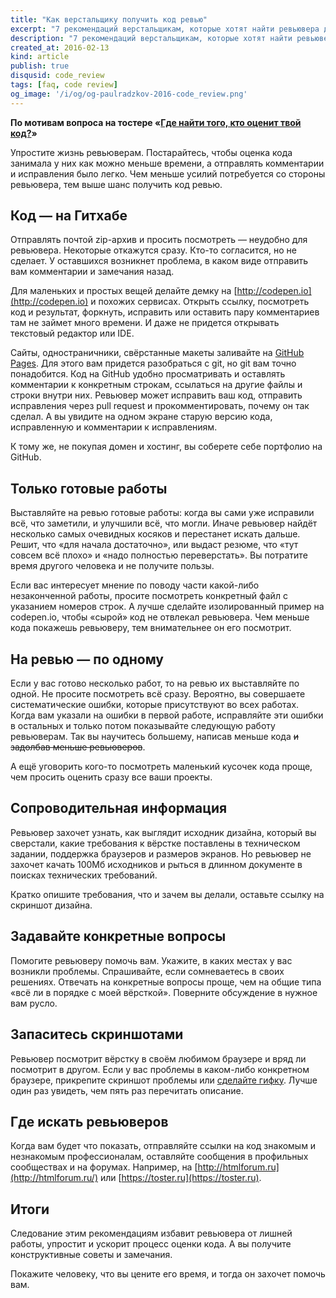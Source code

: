 ```yaml
---
title: "Как верстальщику получить код ревью"
excerpt: "7 рекомендаций верстальщикам, которые хотят найти ревьювера для оценки своего кода"
description: "7 рекомендаций верстальщикам, которые хотят найти ревьювера для оценки своего кода"
created_at: 2016-02-13
kind: article
publish: true
disqusid: code_review
tags: [faq, code review]
og_image: '/i/og/og-paulradzkov-2016-code_review.png'
---
```


**По мотивам вопроса на тостере «[Где найти того, кто оценит твой код?](https://toster.ru/q/289819)»**

Упростите жизнь ревьюверам. Постарайтесь, чтобы оценка кода занимала у них как можно меньше времени, а отправлять комментарии и исправления было легко. Чем меньше усилий потребуется со стороны ревьювера, тем выше шанс получить код ревью.

<!-- cut -->

## Код — на Гитхабе

Отправлять почтой zip-архив и просить посмотреть — неудобно для ревьювера. Некоторые откажутся сразу. Кто-то согласится, но не сделает. У оставшихся возникнет проблема, в каком виде отправить вам комментарии и замечания назад.

Для маленьких и простых вещей делайте демку на [http://codepen.io](http://codepen.io) и похожих  сервисах. Открыть ссылку, посмотреть код и результат, форкнуть, исправить или оставить пару комментариев там не займет много времени. И даже не придется открывать текстовый редактор или IDE.

Сайты, одностраничники, свёрстанные макеты заливайте на [GitHub Pages](https://pages.github.com/). Для этого вам придется разобраться с git, но git вам точно понадобится. Код на GitHub удобно просматривать и оставлять комментарии к конкретным строкам, ссылаться на другие файлы и строки внутри них. Ревьювер может исправить ваш код, отправить исправления через pull request и прокомментировать, почему он так сделал. А вы увидите на одном экране старую версию кода, исправленную и комментарии к исправлениям.

К тому же, не покупая домен и хостинг, вы соберете себе портфолио на GitHub.

## Только готовые работы

Выставляйте на ревью готовые работы: когда вы сами уже исправили всё, что заметили, и улучшили всё, что могли. Иначе ревьювер найдёт несколько самых очевидных косяков и перестанет искать дальше. Решит, что «для начала достаточно», или выдаст резюме, что «тут совсем всё плохо» и «надо полностью переверстать». Вы потратите время другого человека и не получите пользы.

Если вас интересует мнение по поводу части какой-либо незаконченной работы, просите посмотреть конкретный файл с указанием номеров строк. А лучше сделайте изолированный пример на codepen.io, чтобы «сырой» код не отвлекал ревьювера. Чем меньше кода покажешь ревьюверу, тем внимательнее он его посмотрит.

## На ревью — по одному

Если у вас готово несколько работ, то на ревью их выставляйте по одной. Не просите посмотреть всё сразу. Вероятно, вы совершаете систематические ошибки, которые присутствуют во всех работах. Когда вам указали на ошибки в первой работе, исправляйте эти ошибки в остальных и только потом показывайте следующую работу ревьюверам. Так вы научитесь большему, написав меньше кода ~~и задолбав меньше ревьюверов~~.

А ещё уговорить кого-то посмотреть маленький кусочек кода проще, чем просить оценить сразу все ваши проекты.

## Сопроводительная информация

Ревьювер захочет узнать, как выглядит исходник дизайна, который вы сверстали, какие требования к вёрстке поставлены в техническом задании, поддержка браузеров и размеров экранов. Но ревьювер не захочет качать 100Мб исходников и рыться в длинном документе в поисках технических требований.

Кратко опишите требования, что и зачем вы делали, оставьте ссылку на скриншот дизайна.

## Задавайте конкретные вопросы

Помогите ревьюверу помочь вам. Укажите, в каких местах у вас возникли проблемы. Спрашивайте, если сомневаетесь в своих решениях. Отвечать на конкретные вопросы проще, чем на общие типа «всё ли в порядке с моей вёрсткой». Поверните обсуждение в нужное вам русло.

## Запаситесь скриншотами

Ревьювер посмотрит вёрстку в своём любимом браузере и вряд ли посмотрит в другом. Если у вас проблемы в каком-либо конкретном браузере, прикрепите скриншот проблемы или [сделайте гифку](http://paulradzkov.com/2014/capture_screen_to_gif/). Лучше один раз увидеть, чем пять раз перечитать описание.

## Где искать ревьюверов

Когда вам будет что показать, отправляйте ссылки на код знакомым и незнакомым профессионалам, оставляйте сообщения в профильных сообществах и на форумах. Например, на [http://htmlforum.ru](http://htmlforum.ru/) или [https://toster.ru](https://toster.ru).

## Итоги

Следование этим рекомендациям избавит ревьювера от лишней работы, упростит и ускорит процесс оценки кода. А вы получите конструктивные советы и замечания.

Покажите человеку, что вы цените его время, и тогда он захочет помочь вам.
